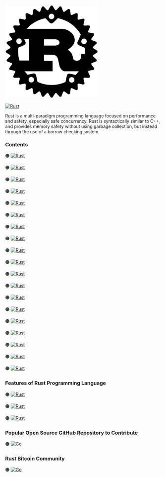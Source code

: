 ![Rust-logo](https://github.com/shafiunmiraz0/Rust-Crash-Course/blob/main/Asset/Rust.png)

[![Rust](https://img.shields.io/badge/Rust%20Programming-Language-A7780C?style=for-the-badge)](https://www.rust-lang.org/)


Rust is a multi-paradigm programming language focused on performance and safety, especially safe concurrency. Rust is syntactically similar to C++, and provides memory safety without using garbage collection, but instead through the use of a borrow checking system.
### Contents

🟠 [![Rust](https://img.shields.io/badge/Introduction%20of-Rust%20Programming%20Language-A7780C?style=flat)](https://github.com/shafiunmiraz0/Rust-Crash-Course/tree/main/Introduction)

🟠 [![Rust](https://img.shields.io/badge/Install-Rust-A7780C?style=flat)](https://github.com/shafiunmiraz0/Rust-Crash-Course/tree/main/Install%20Rust)

🟠 [![Rust](https://img.shields.io/badge/Creating%20a-file-A7780C?style=flat)](https://github.com/shafiunmiraz0/Rust-Crash-Course/tree/main/Creating%20a%20file)

🟠 [![Rust](https://img.shields.io/badge/Cargo%20Init-&%20Build-A7780C?style=flat)](https://github.com/shafiunmiraz0/Rust-Crash-Course/tree/main/Cargo%20Init%20%26%20Build)

🟠 [![Rust](https://img.shields.io/badge/Print-&%20Formatting-A7780C?style=flat)](https://github.com/shafiunmiraz0/Rust-Crash-Course/tree/main/Print%20%26%20Formatting)

🟠 [![Rust](https://img.shields.io/badge/Introduction%20to-Variables-A7780C?style=flat)](https://github.com/shafiunmiraz0/Rust-Crash-Course/tree/main/Variables)

🟠 [![Rust](https://img.shields.io/badge/Introduction%20to-Data%20Types-A7780C?style=flat)](https://github.com/shafiunmiraz0/Rust-Crash-Course/tree/main/Data%20Types)

🟠 [![Rust](https://img.shields.io/badge/Introduction%20to-Strings-A7780C?style=flat)](https://github.com/shafiunmiraz0/Rust-Crash-Course/tree/main/Strings)

🟠 [![Rust](https://img.shields.io/badge/Introduction%20to-Tuples-A7780C?style=flat)](https://github.com/shafiunmiraz0/Rust-Crash-Course/tree/main/Tuples)

🟠 [![Rust](https://img.shields.io/badge/Introduction%20to-Arrays-A7780C?style=flat)](https://github.com/shafiunmiraz0/Rust-Crash-Course/tree/main/Arrays)

🟠 [![Rust](https://img.shields.io/badge/Introduction%20to-Vectors-A7780C?style=flat)](https://github.com/shafiunmiraz0/Rust-Crash-Course/tree/main/Vectors)

🟠 [![Rust](https://img.shields.io/badge/Introduction%20to-Recover-A7780C?style=flat)](https://github.com/shafiunmiraz0/Rust-Crash-Course/tree/main/Recover)

🟠 [![Rust](https://img.shields.io/badge/Introduction%20to-Conditionals-A7780C?style=flat)](https://github.com/shafiunmiraz0/Rust-Crash-Course/tree/main/Conditionals)

🟠 [![Rust](https://img.shields.io/badge/Introduction%20to-Loops-A7780C?style=flat)](https://github.com/shafiunmiraz0/Rust-Crash-Course/tree/main/Loops)

🟠 [![Rust](https://img.shields.io/badge/Introduction%20to-Functions-A7780C?style=flat)](https://github.com/shafiunmiraz0/Rust-Crash-Course/tree/main/Functions)

🟠 [![Rust](https://img.shields.io/badge/Introduction%20to-Pointers%20&%20Reference-A7780C?style=flat)](https://github.com/shafiunmiraz0/Rust-Crash-Course/tree/main/Pointers%20%26%20Reference)

🟠 [![Rust](https://img.shields.io/badge/Introduction%20to-Structs-A7780C?style=flat)](https://github.com/shafiunmiraz0/Rust-Crash-Course/tree/main/Structs)

🟠 [![Rust](https://img.shields.io/badge/Introduction%20to-Enums-A7780C?style=flat)](https://github.com/shafiunmiraz0/Rust-Crash-Course/tree/main/Enums)

🟠 [![Rust](https://img.shields.io/badge/Introduction%20to-Command%20Line%20Args-A7780C?style=flat)](https://github.com/shafiunmiraz0/Rust-Crash-Course/tree/main/Command%20Line%20Args)


### Features of Rust Programming Language

🟠 [![Rust](https://img.shields.io/badge/Game-Engines-A7780C?style=flat)]()

🟠 [![Rust](https://img.shields.io/badge/Operating-Systems-A7780C?style=flat)]()

🟠 [![Rust](https://img.shields.io/badge/File-Systems-A7780C?style=flat)]()

### Popular Open Source GitHub Repository to Contribute

🟠 [![Go](https://img.shields.io/badge/Rust-Lang-A7780C?style=flat)](https://github.com/rust-lang/rust)

### Rust Bitcoin Community 

🟠 [![Go](https://img.shields.io/badge/Rust-Bitcoin%20Community-A7780C?style=flat)](https://github.com/rust-bitcoin)
